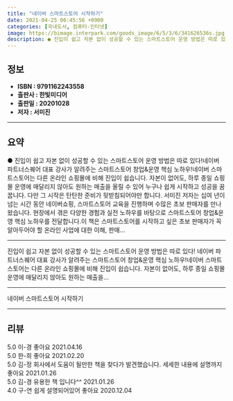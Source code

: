 ```yaml
---
title: "네이버 스마트스토어 시작하기"
date: 2021-04-25 06:45:56 +0900
categories: [국내도서, 컴퓨터-인터넷]
image: https://bimage.interpark.com/goods_image/6/5/3/6/341626536s.jpg
description: ● 진입이 쉽고 자본 없이 성공할 수 있는 스마트스토어 운영 방법은 따로 있다!네이버 파트너스퀘어 대표 강사가 알려주는 스마트스토어 창업&운영 핵심 노하우!네이버 스마트스토어는 다른 온라인 쇼핑몰에 비해 진입이 쉽습니다. 자본이 없어도, 하루 종일 쇼핑몰 운영에 매달리지 않아도 원하는
---
```


## **정보**

- **ISBN : 9791162243558**
- **출판사 : 한빛미디어**
- **출판일 : 20201028**
- **저자 : 서미진**

------



## **요약**

●  진입이 쉽고 자본 없이 성공할 수 있는 스마트스토어 운영 방법은 따로 있다!네이버 파트너스퀘어 대표 강사가 알려주는 스마트스토어 창업&운영 핵심 노하우!네이버 스마트스토어는 다른 온라인 쇼핑몰에 비해 진입이 쉽습니다. 자본이 없어도, 하루 종일 쇼핑몰 운영에 매달리지 않아도 원하는 매출을 올릴 수 있어 누구나 쉽게 시작하고 성공을 꿈꿉니다. 다만 그 시작은 탄탄한 준비가 뒷받침되어야만 합니다. 서미진 저자는 십여 년이 넘는 시간 동안 네이버쇼핑, 스마트스토어 교육을 진행하며 수많은 초보 판매자를 만나왔습니다. 현장에서 겪은 다양한 경험과 실전 노하우를 바탕으로 스마트스토어 창업&운영 핵심 노하우를 전달합니다.이 책은 스마트스토어를 시작하고 싶은 초보 판매자가 꼭 알아두어야 할 온라인 사업에 대한 이해, 판매...

------

진입이 쉽고 자본 없이 성공할 수 있는 스마트스토어 운영 방법은 따로 있다!
네이버 파트너스퀘어 대표 강사가 알려주는 스마트스토어 창업&운영 핵심 노하우!네이버 스마트스토어는 다른 온라인 쇼핑몰에 비해 진입이 쉽습니다. 자본이 없어도, 하루 종일 쇼핑몰 운영에 매달리지 않아도 원하는 매출을... 

------


네이버 스마트스토어 시작하기 

------


## **리뷰** 

5.0 이-경 좋아요 2021.04.16 <br/>5.0 한-희 좋아요 2021.02.20 <br/>5.0 김-정 회사에서 도움이 될만한 책을 찾다가 발견했습니다.
세세한 내용에 설명까지 좋아요 2021.01.26 <br/>5.0 김-경 유용한 책 입니다^^ 2021.01.26 <br/>4.0 구-연 쉽게 설명되어있어 좋아요 2020.12.04 <br/>